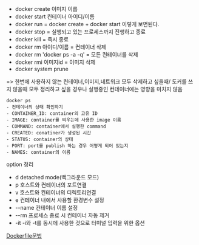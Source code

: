 - docker create 이미지 이름
- docker start 컨테이너 아이디/이름
- docker run = docker create + docker start 이렇게 보면된다.
- docker stop = 실행되고 있는 프로세스까지 진행하고 종료
- docker kill = 즉시 종료
- docker rm 아이디/이름 = 컨테이너 삭제
- docker rm 'docker ps -a -q' = 모든 컨테이너를 삭제
- docker rmi 이미지id = 이미지 삭제
- docker system prune

=> 한번에 사용하지 않는 컨테이너,이미지,네트워크 모두 삭제하고 싶을때/ 도커를 쓰지 않을때 모두 정리하고 싶을 경우나 실행중인 컨테이너에는 영향을 미치지 않음

```
docker ps
- 컨테이너의 상태 확인하기
- CONTAINER_ID: container의 고유 ID
- IMAGE: container를 띄우는데 사용한 image 이름
- COMMAND: container에서 실행한 command
- CREATED: conatiner가 생성된 시간
- STATUS: container의 상태
- PORT: port를 publish 하는 경우 어떻게 되어 있는지
- NAMES: container의 이름
```

option 정리

- d detached mode(백그라운드 모드)
- p 호스트와 컨테이너의 포트연결
- v 호스트와 컨테이너의 디렉토리연결
- e 컨테이너 내에서 사용할 환경변수 설정
  <br>
- --name 컨테이너 이름 설정
- --rm 프로세스 종료 시 컨테이너 자동 제거
- -it -i와 -t를 동시에 사용한 것으로 터미널 입력을 위한 옵션

[Dockerfile문법](https://m.blog.naver.com/PostView.naver?isHttpsRedirect=true&blogId=ilikebigmac&logNo=221673193987)
